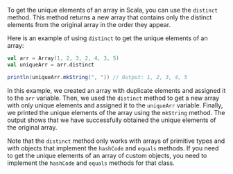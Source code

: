 To get the unique elements of an array in Scala, you can use the `distinct` method. This method returns a new array that contains only the distinct elements from the original array in the order they appear.

Here is an example of using `distinct` to get the unique elements of an array:

```scala
val arr = Array(1, 2, 3, 2, 4, 3, 5)
val uniqueArr = arr.distinct

println(uniqueArr.mkString(", ")) // Output: 1, 2, 3, 4, 5
```

In this example, we created an array with duplicate elements and assigned it to the `arr` variable. Then, we used the `distinct` method to get a new array with only unique elements and assigned it to the `uniqueArr` variable. Finally, we printed the unique elements of the array using the `mkString` method. The output shows that we have successfully obtained the unique elements of the original array.

Note that the `distinct` method only works with arrays of primitive types and with objects that implement the `hashCode` and `equals` methods. If you need to get the unique elements of an array of custom objects, you need to implement the `hashCode` and `equals` methods for that class.